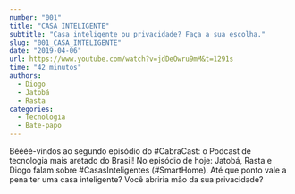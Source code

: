 ```yaml
---
number: "001"
title: "CASA INTELIGENTE"
subtitle: "Casa inteligente ou privacidade? Faça a sua escolha."
slug: "001_CASA_INTELIGENTE"
date: "2019-04-06"
url: https://www.youtube.com/watch?v=jdDeOwru9mM&t=1291s
time: "42 minutos"
authors:
  - Diogo
  - Jatobá
  - Rasta
categories:
  - Tecnologia
  - Bate-papo
---
```


Béééé-vindos ao segundo episódio do #CabraCast: o Podcast de tecnologia mais aretado do Brasil!
No episódio de hoje: Jatobá, Rasta e Diogo falam sobre #CasasInteligentes (#SmartHome). Até que ponto vale a pena ter uma casa inteligente? Você abriria mão da sua privacidade?
